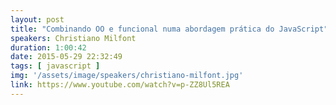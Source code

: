 ```yaml
---
layout: post
title: "Combinando OO e funcional numa abordagem prática do JavaScript"
speakers: Christiano Milfont
duration: 1:00:42
date: 2015-05-29 22:32:49
tags: [ javascript ]
img: '/assets/image/speakers/christiano-milfont.jpg'
link: https://www.youtube.com/watch?v=p-ZZ8Ul5REA
---
```

